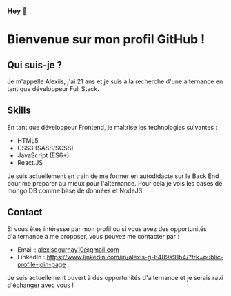 ### Hey 👋

# Bienvenue sur mon profil GitHub !

## Qui suis-je ?

Je m'appelle Alexiis, j'ai 21 ans et je suis à la recherche d'une alternance en tant que développeur Full Stack.

## Skills

En tant que développeur Frontend, je maîtrise les technologies suivantes :
- HTML5
- CSS3 (SASS/SCSS)
- JavaScript (ES6+)
- React.JS

Je suis actuellement en train de me former en autodidacte sur le Back End pour me preparer au mieux pour l'alternance.
Pour cela je vois les bases de mongo DB comme base de données et NodeJS. 

## Contact

Si vous êtes intéressé par mon profil ou si vous avez des opportunités d'alternance à me proposer, vous pouvez me contacter par :
- Email : alexisgournay10@gmail.com
- LinkedIn : https://www.linkedin.com/in/alexis-g-6489a91b4/?trk=public-profile-join-page

Je suis actuellement ouvert à des opportunités d'alternance et je serais ravi d'échanger avec vous !

